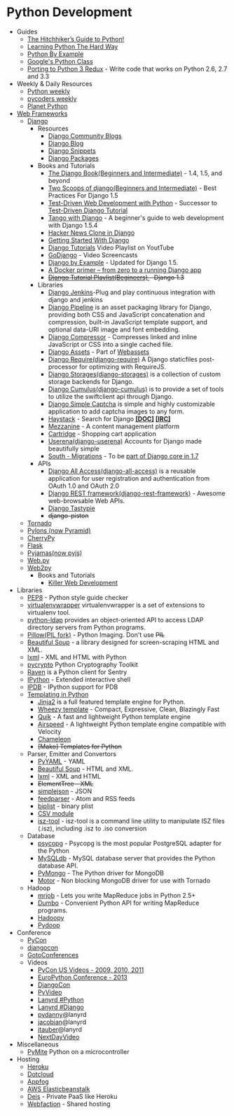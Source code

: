 Python Development
====================

+ Guides
    + [The Hitchhiker’s Guide to Python!](http://docs.python-guide.org/)
    + [Learning Python The Hard Way](http://learnpythonthehardway.org/book/)
    + [Python By Example](http://www.lightbird.net/py-by-example/)
    + [Google's Python Class](https://developers.google.com/edu/python/?csw=1)
    + [Porting to Python 3 Redux](http://lucumr.pocoo.org/2013/5/21/porting-to-python-3-redux/) - 
      Write code that works on Python 2.6, 2.7 and 3.3
+ Weekly & Daily Resources
    + [Python weekly](http://www.pythonweekly.com/)
    + [pycoders weekly](http://www.pycoders.com/)
    + [Planet Python](http://planet.python.org/)
+ [Web Frameworks](https://wiki.python.org/moin/WebFrameworks)
    + [Django](https://www.djangoproject.com/)
        + Resources
            + [Django Community Blogs](https://www.djangoproject.com/community/blogs/)
            + [Django Blog](https://www.djangoproject.com/weblog/)
            + [Django Snippets](https://djangosnippets.org/snippets/)
            + [Django Packages](https://www.djangopackages.com/)
        + Books and Tutorials
            + [The Django Book(Beginners and Intermediate)](http://www.djangobook.com/) -  1.4, 1.5, and beyond
            + [Two Scoops of django(Beginners and Intermediate)](http://django.2scoops.org/) - Best Practices For Django 1.5
            + [Test-Driven Web Development with Python](http://www.obeythetestinggoat.com/pages/book.html) - Successor to [Test-Driven Django Tutorial](http://www.tdd-django-tutorial.com/)
            + [Tango with Django](http://www.tangowithdjango.com) - A beginner's guide to web development with Django 1.5.4
            + [Hacker News Clone in Django](http://arunrocks.com/building-a-hacker-news-clone-in-django-part-1/)
            + [Getting Started With Django](http://gettingstartedwithdjango.com/)
            + [Django Tutorials](http://www.youtube.com/playlist?list=PLQVvvaa0QuDcTDEowl-b5nQlaDaD82r_s)
            Video Playlist on YoutTube
            + [GoDjango](https://godjango.com/) - Video Screencasts
            + [Django by Example](http://lightbird.net/dbe2/) - Updated for Django 1.5.
            + [A Docker primer – from zero to a running Django app](http://ochronus.com/docker-primer-django/)
            + <del> [Django Tutorial Playlist(Begineers) ](http://www.youtube.com/playlist?list=PL385A53B00B8B158E) - Django 1.3 </del>
        + Libraries
            + [Django Jenkins](https://github.com/kmmbvnr/django-jenkins)-Plug and play continuous integration with django and jenkins
            + [Django Pipeline](http://django-pipeline.readthedocs.org/) is an asset packaging library for Django, providing both CSS and JavaScript concatenation and compression, built-in JavaScript template support, and optional data-URI image and font embedding.
            + [Django Compressor](http://django-compressor.readthedocs.org/) - Compresses linked and inline JavaScript or CSS into a single cached file.
            + [Django Assets](http://elsdoerfer.name/docs/django-assets/) - Part of [Webassets](http://elsdoerfer.name/docs/webassets/)
            + [Django Require(django-require)](https://github.com/etianen/django-require) A Django staticfiles post-processor for optimizing with RequireJS.
            + [Django Storages(django-storages)](http://django-storages.readthedocs.org/) is a collection of custom storage backends for Django.
            + [Django Cumulus(django-cumulus)](http://django-cumulus.readthedocs.org/) is to provide a set of tools to utilize the swiftclient api through Django.
            + [Django Simple Captcha](https://github.com/mbi/django-simple-captcha) is simple and highly customizable application to add captcha images to any form.
            + [Haystack](http://haystacksearch.org/) - Search for Django
              **[[DOC]](http://django-haystack.readthedocs.org/)**
              **[[IRC]](irc://irc.freenode.net/haystack)**
            + [Mezzanine](http://mezzanine.jupo.org/) - A content management platform
            + [Cartridge](http://cartridge.jupo.org/) - Shopping cart application
            + [Userena(django-userena)](http://django-userena.org) Accounts for Django made beautifully simple
            + [South - Migrations](http://south.readthedocs.org/en/latest/) - To be [part of Django core in 1.7](https://docs.djangoproject.com/en/dev/releases/1.7/#schema-migrations)
        + APIs
            + [Django All Access(django-all-access)](https://django-all-access.readthedocs.org)  is a reusable application for user registration and authentication from OAuth 1.0 and OAuth 2.0
            + [Django REST framework(django-rest-framework)](http://django-rest-framework.org/) - Awesome web-browsable Web APIs.
            + [Django Tastypie](http://django-tastypie.readthedocs.org/en/latest/)
            + <del>django-piston</del>
    + [Tornado](http://www.tornadoweb.org/)
    + [Pylons (now Pyramid)](http://www.pylonsproject.org/)
    + [CherryPy](http://cherrypy.org/)
    + [Flask](http://flask.pocoo.org/)
    + [Pyjamas(now pyjs)](http://pyjs.org/)
    + [Web.py](http://webpy.org/)
    + [Web2py](http://web2py.com/)
        + Books and Tutorials
            + [Killer Web Development](http://killer-web-development.com/)
+ Libraries
    + [PEP8](https://pypi.python.org/pypi/pep8) - Python style guide checker
    + [virtualenvwrapper](http://virtualenvwrapper.readthedocs.org/en/latest/) virtualenvwrapper is a set of extensions to virtualenv tool. 
    + [python-ldap](http://www.python-ldap.org/) provides an object-oriented API to access LDAP directory servers from Python programs.
    + [Pillow(PIL fork)](http://python-imaging.github.io/) - Python Imaging. Don't use <del>PIL</del>
    + [Beautiful Soup](http://www.crummy.com/software/BeautifulSoup/) - a library designed for screen-scraping HTML and XML.
    + [lxml](http://lxml.de/) - XML and HTML with Python
    + [pycrypto](https://pypi.python.org/pypi/pycrypto) Python Cryptography Toolkit 
    + [Raven](http://raven.readthedocs.org/) is a Python client for Sentry
    + [IPython](http://ipython.org/ipython-doc/stable/interactive/tutorial.html) - Extended interactive shell
    + [IPDB](https://pypi.python.org/pypi/ipdb) - IPython support for PDB
    + [Templating in Python](https://wiki.python.org/moin/Templating)
        + [Jinja2](http://jinja.pocoo.org/docs/) is a full featured template engine for Python.
        + [Wheezy template](https://bitbucket.org/akorn/wheezy.template) - Compact, Expressive, Clean, Blazingly Fast
        + [Quik](https://github.com/avelino/quik) - A fast and lightweight Python template engine
        + [Airspeed](https://github.com/purcell/airspeed) - A lightweight Python template engine compatible with Velocity
        + [Chameleon](http://pagetemplates.org)
        + <del>[Mako] Templates for Python</del>
    + Parser, Emitter and Convertors
        + [PyYAML](http://pyyaml.org/wiki/PyYAML) - YAML
        + [Beautiful Soup](http://www.crummy.com/software/BeautifulSoup/) - HTML and XML.
        + [lxml](http://lxml.de/) - XML and HTML
        + <del>ElementTree - XML</del>
        + [simplejson](http://simplejson.readthedocs.org/) - JSON
        + [feedparser](http://pythonhosted.org/feedparser/) - Atom and RSS feeds
        + [biplist](https://bitbucket.org/wooster/biplist) - binary plist
        + [CSV module](http://www.pythonforbeginners.com/systems-programming/using-the-csv-module-in-python/)
        + [isz-tool](https://github.com/oserres/isz-tool) - isz-tool is a command line utility 
to manipulate ISZ files (.isz), including .isz to .iso conversion
    + Database
        + [psycopg](http://initd.org/psycopg/) - Psycopg is the most popular PostgreSQL adapter for the Python
        + [MySQLdb](http://mysql-python.sourceforge.net/MySQLdb.html) - MySQL database server that provides the Python database API.
        + [PyMongo](https://github.com/mongodb/mongo-python-driver) - The Python driver for MongoDB
        + [Motor](https://github.com/mongodb/motor/) - Non blocking MongoDB driver for use with Tornado
    + Hadoop
        + [mrjob](http://pythonhosted.org/mrjob/) - Lets you write MapReduce jobs in Python 2.5+
        + [Dumbo](http://klbostee.github.io/dumbo/) - Convenient Python API for writing MapReduce programs.
        + [Hadoopy](http://www.hadoopy.com/en/latest/)
        + [Pydoop](http://pydoop.sourceforge.net/docs/)
+ Conference
    + [PyCon](http://pycon.org/)
    + [djangocon](http://www.djangocon.us/)
    + [GotoConferences](http://gotocon.com/)
    + Videos
        + [PyCon US Videos - 2009, 2010, 2011](http://blip.tv/pycon-us-videos-2009-2010-2011)
        + [EuroPython Conference - 2013](https://www.youtube.com/user/PythonItalia)
        + [DjangoCon](http://blip.tv/djangocon)
        + [PyVideo](http://pyvideo.org/)
        + [Lanyrd #Python](http://lanyrd.com/topics/python/)
        + [Lanyrd #Django](http://lanyrd.com/topics/django/)
        + [pydanny](http://lanyrd.com/profile/pydanny/)@lanyrd
        + [jacobian](http://lanyrd.com/profile/jacobian/)@lanyrd
        + [jtauber](http://lanyrd.com/profile/jtauber/)@lanyrd
        + [NextDayVideo](http://www.youtube.com/user/NextDayVideo)
+ Miscellaneous
    + [PyMite](https://wiki.python.org/moin/PyMite) Python on a microcontroller
+ Hosting
    + [Heroku](https://devcenter.heroku.com/articles/getting-started-with-python)
    + [Dotcloud](http://docs.dotcloud.com/services/python/)
    + [Appfog](https://docs.appfog.com/languages/python)
    + [AWS Elasticbeanstalk](http://docs.aws.amazon.com/elasticbeanstalk/latest/dg/create_deploy_Python.html)
    + [Deis](http://deis.io/) - Private PaaS like Heroku
    + [Webfaction](https://www.webfaction.com/) - Shared hosting
